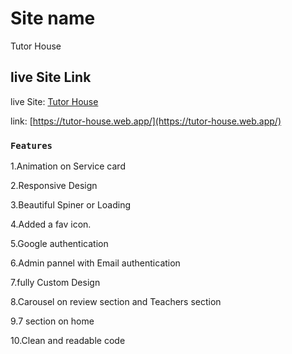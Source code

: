 # Site name
Tutor House
## live Site Link
live Site: [Tutor House](https://tutor-house.web.app/)

link:  [https://tutor-house.web.app/](https://tutor-house.web.app/)

### `Features`
1.Animation on Service card 

2.Responsive Design

3.Beautiful Spiner or Loading 

4.Added a fav icon.

5.Google authentication

6.Admin pannel with Email authentication

7.fully Custom Design

8.Carousel on review section and Teachers section

9.7 section on home

10.Clean and readable code
